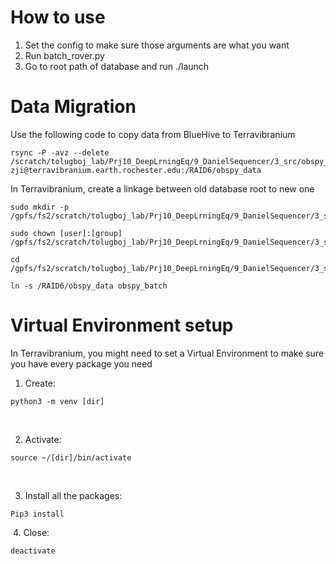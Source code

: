 # How to use
1. Set the config to make sure those arguments are what you want​
2. Run batch_rover.py​
3. Go to root path of database and run ./launch​

# Data Migration
Use the following code to copy data from BlueHive to Terravibranium
```
rsync -P -avz --delete /scratch/tolugboj_lab/Prj10_DeepLrningEq/9_DanielSequencer/3_src/obspy_batch/ zji@terravibranium.earth.rochester.edu:/RAID6/obspy_data 

```
In Terravibranium, create a linkage between old database root to new one
```
sudo mkdir -p /gpfs/fs2/scratch/tolugboj_lab/Prj10_DeepLrningEq/9_DanielSequencer/3_src/​

sudo chown [user]:[group] /gpfs/fs2/scratch/tolugboj_lab/Prj10_DeepLrningEq/9_DanielSequencer/3_src/​

cd /gpfs/fs2/scratch/tolugboj_lab/Prj10_DeepLrningEq/9_DanielSequencer/3_src/​

ln -s /RAID6/obspy_data obspy_batch
```

# Virtual Environment setup ​
In Terravibranium, you might need to set a Virtual Environment to make sure you have every package you need

1. Create:​
```
python3 -m venv [dir]​
```
​

2. Activate:​
```
source ~/[dir]/bin/activate​
```
​

3. Install all the packages:​
```
Pip3 install ​
```
​
4. Close:​
```
deactivate
```
